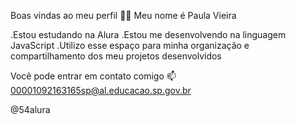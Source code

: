Boas vindas ao meu perfil 💙💙  Meu nome é Paula Vieira 

.Estou estudando na Alura 
.Estou me desenvolvendo na linguagem JavaScript 
.Utilizo esse espaço para minha organização e compartilhamento dos meu projetos desenvolvidos


Você pode entrar em contato comigo 📫 
00001092163165sp@al.educacao.sp.gov.br

@54alura

